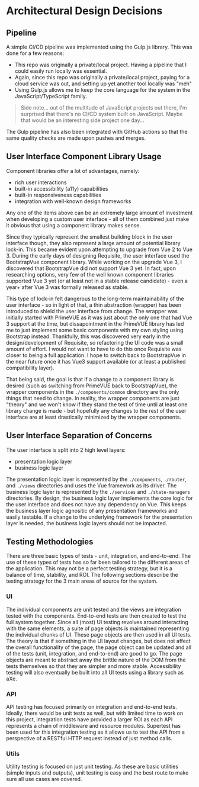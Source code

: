 # Architectural Design Decisions

## Pipeline

A simple CI/CD pipeline was implemented using the Gulp.js library.  This was done for a few reasons:

- This repo was originally a private/local project.  Having a pipeline that I could easily run locally was essential.
- Again, since this repo was originally a private/local project, paying for a cloud service was out, and setting up yet another tool locally was "meh"
- Using Gulp.js allows me to keep the core language for the system in the JavaScript/TypeScript family.

> Side note... out of the multitude of JavaScript projects out there, I'm surprised that there's no CI/CD system built on JavaScript.  Maybe that would be an interesting side project one day...

The Gulp pipeline has also been integrated with GitHub actions so that the same quality checks are made upon pushes and merges.

## User Interface Component Library Usage

Component libraries offer a lot of advantages, namely:
- rich user interactions
- built-in accessibility (a11y) capabilities
- built-in responsiveness capabilities
- integration with well-known design frameworks

Any one of the items above can be an extremely large amount of investment when developing a custom user interface - all of them combined just make it obvious that using a component library makes sense.

Since they typically represent the smallest building block in the user interface though, they also represent a large amount of potential library lock-in.
This became evident upon attempting to upgrade from Vue 2 to Vue 3.  During the early days of designing Requisite, the user interface used the BootstrapVue component library.  While working on the upgrade Vue 3, I discovered that BootstrapVue did not support Vue 3 yet.  In fact, upon researching options, very few of the well known component libraries supported Vue 3 yet (or at least not in a stable release candidate) - even a year+ after Vue 3 was formally released as stable.

This type of lock-in felt dangerous to the long-term maintainability of the user interface - so in light of that, a thin abstraction (wrapper) has been introduced to shield the user interface from change.  The wrapper was initially started with PrimeVUE as it was just about the only one that had Vue 3 support at the time, but dissapointment in the PrimeVUE library has led me to just implement some basic components with my own styling using Bootstrap instead.   Thankfully, this was discovered very early in the design/development of Requisite, so refactoring the UI code was a small amount of effort.  I would not want to have to do this once Requisite was closer to being a full application.  I hope to switch back to BootstrapVue in the near future once it has Vue3 support available (or at least a published compatibility layer).

That being said, the goal is that if a change to a component library is desired (such as switching from PrimeVUE back to BootstrapVue), the wrapper components in the `./components/common` directory are the only things that need to change.  In reality, the wrapper components are just "theory" and we won't know if they stand the test of time until at least one library change is made - but hopefully any changes to the rest of the user interface are at least drastically minimized by the wrapper components.

## User Interface Separation of Concerns

The user interface is split into 2 high level layers:
- presentation logic layer
- business logic layer

The presentation logic layer is represented by the `./components`, `./router`, and `./views` directories and uses the Vue framework as its driver.  The business logic layer is represented by the `./services` and `./state-managers` directories.  By design, the business logic layer implements the core logic for the user interface and does not have any dependency on Vue.  This keeps the business layer logic agnositic of any presentation frameworks and easily testable.  If a change to the underlying framework for the presentation layer is needed, the business logic layers should not be impacted.

## Testing Methodologies

There are three basic types of tests - unit, integration, and end-to-end.  The use of these types of tests has so far been tailored to the different areas of the application.  This may not be a perfect testing strategy, but it is a balance of time, stability, and ROI.  The following sections describe the testing strategy for the 3 main areas of source for the system.

### UI

The individual components are unit tested and the views are integration tested with the components.  End-to-end tests are then created to test the full system together.  Since all (most) UI testing revolves around interacting with the same elements, a suite of page objects is maintained representing the individual chunks of UI.  These page objects are then used in all UI tests.  The theory is that if something in the UI layout changes, but does not affect the overall functionality of the page, the page object can be updated and all of the tests (unit, integration, and end-to-end) are good to go.  The page objects are meant to abstract away the brittle nature of the DOM from the tests themselves so that they are simpler and more stable.  Accessibility testing will also eventually be built into all UI tests using a library such as aXe.

### API

API testing has focused primarily on integration and end-to-end tests.  Ideally, there would be unit tests as well, but with limited time to work on this project, integration tests have provided a larger ROI as each API represents a chain of middleware and resource modules.  Supertest has been used for this integration testing as it allows us to test the API from a perspective of a RESTful HTTP request instead of just method calls.

### Utils

Utility testing is focused on just unit testing.  As these are basic utilities (simple inputs and outputs), unit testing is easy and the best route to make sure all use cases are covered.

